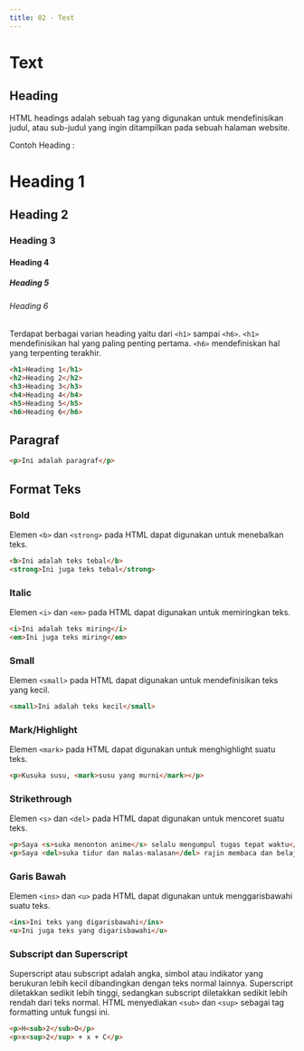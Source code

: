 ```yaml
---
title: 02 - Text
---
```


# Text

## Heading

HTML headings adalah sebuah tag yang digunakan untuk mendefinisikan judul, atau sub-judul yang ingin ditampilkan pada
sebuah halaman website.

Contoh Heading :
# Heading 1
## Heading 2
### Heading 3
#### Heading 4
##### Heading 5
###### Heading 6

Terdapat berbagai varian heading yaitu dari `<h1>` sampai `<h6>`.
`<h1>` mendefinisikan hal yang paling penting pertama. `<h6>` mendefiniskan hal yang terpenting terakhir.

```html
<h1>Heading 1</h1>
<h2>Heading 2</h2>
<h3>Heading 3</h3>
<h4>Heading 4</h4>
<h5>Heading 5</h5>
<h6>Heading 6</h6>
```

## Paragraf

```html
<p>Ini adalah paragraf</p>
```

## Format Teks

### Bold

Elemen `<b>` dan `<strong>` pada HTML dapat digunakan untuk menebalkan teks.

```html
<b>Ini adalah teks tebal</b>
<strong>Ini juga teks tebal</strong>
```

### Italic

Elemen `<i>` dan `<em>` pada HTML dapat digunakan untuk memiringkan teks.

```html
<i>Ini adalah teks miring</i>
<em>Ini juga teks miring</em>
```

### Small

Elemen `<small>` pada HTML dapat digunakan untuk mendefinisikan teks yang kecil.

```html
<small>Ini adalah teks kecil</small>
```

### Mark/Highlight

Elemen `<mark>` pada HTML dapat digunakan untuk menghighlight suatu teks.

```html
<p>Kusuka susu, <mark>susu yang murni</mark></p>
```

### Strikethrough

Elemen `<s>` dan `<del>` pada HTML dapat digunakan untuk mencoret suatu teks.

```html
<p>Saya <s>suka menonton anime</s> selalu mengumpul tugas tepat waktu</p>
<p>Saya <del>suka tidur dan malas-malasan</del> rajin membaca dan belajar</p>
```

### Garis Bawah

Elemen `<ins>` dan `<u>` pada HTML dapat digunakan untuk menggarisbawahi suatu teks.

```html
<ins>Ini teks yang digarisbawahi</ins>
<u>Ini juga teks yang digarisbawahi</u>
```

### Subscript dan Superscript

Superscript atau subscript adalah angka, simbol atau indikator yang berukuran lebih kecil dibandingkan dengan teks normal lainnya. Superscript diletakkan sedikit lebih tinggi, sedangkan subscript diletakkan sedikit lebih rendah dari teks normal. HTML menyediakan `<sub>` dan `<sup>` sebagai tag formatting untuk fungsi ini.

```html
<p>H<sub>2</sub>O</p>
<p>x<sup>2</sup> + x + C</p>
```
